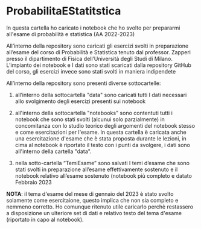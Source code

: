 # ProbabilitaEStatitstica
In questa cartella ho caricato i notebook che ho svolto per prepararmi all'esame di probabilità e statistica (AA 2022-2023)

All’interno della repository sono caricati gli esercizi svolti in preparazione all’esame del corso di Probabilità e Statistica tenuto dal professor. Zapperi presso il dipartimento di Fisica dell’Università degli Studi di Milano. L’impianto dei notebook e I dati sono stati scaricati dalla repository GitHub del corso, gli esercizi invece sono stati svolti in maniera indipendete

All’interno della repository sono presenti diverse sottocartelle:

1. all’interno della sottocartella "data" sono caricati tutti I dati necessari allo svolgimento degli esercizi presenti sui notebook

2. all'interno della sottocartella "notebooks" sono contentuti tutti i notebook che sono stati svolti (alcunui solo parzialmente) in concomitanza con lo studio teorico degli argomenti del notebook stesso e come esercitazioni per l'esame. In questa cartella è caricata anche una esercitazione d'esame che è stata proposta durante le lezioni, in cima al notebook è riportato il testo con i punti da svolgere, i dati sono all'interno della cartella "data".

3. nella sotto-cartella “TemiEsame” sono salvati I temi d’esame che sono stati svolti in preparazione all’esame effettivamente sostenuto e il notebook relativo all’esame sostenuto (notebook più completo e datato Febbraio 2023


**NOTA**: il tema d'esame del mese di gennaio del 2023 è stato svolto solamente come esercitaione, questo implica che non sia completo e nemmeno corretto. Ho comunque ritenuto utile caricarlo perchè restassero a disposizione un ulteriore set di dati e relativo testo del tema d'esame (riportato in capo al notebook). 
